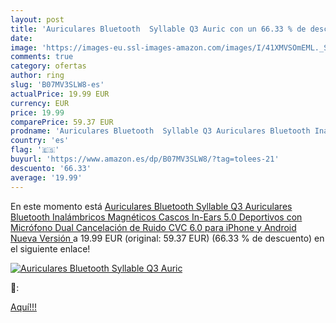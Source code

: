 ```yaml
---
layout: post
title: 'Auriculares Bluetooth  Syllable Q3 Auric con un 66.33 % de descuento'
date: 
image: 'https://images-eu.ssl-images-amazon.com/images/I/41XMVSOmEML._SL200_.jpg'
comments: true
category: ofertas
author: ring
slug: 'B07MV3SLW8-es'
actualPrice: 19.99 EUR
currency: EUR
price: 19.99
comparePrice: 59.37 EUR
prodname: 'Auriculares Bluetooth  Syllable Q3 Auriculares Bluetooth Inalámbricos Magnéticos Cascos In-Ears 5.0 Deportivos con Micrófono Dual  Cancelación de Ruido CVC 6.0 para iPhone y Android  Nueva Versión  '
country: 'es'
flag: '🇪🇸'
buyurl: 'https://www.amazon.es/dp/B07MV3SLW8/?tag=tolees-21'
descuento: '66.33'
average: '19.99'
---
```


En este momento está [Auriculares Bluetooth  Syllable Q3 Auriculares Bluetooth Inalámbricos Magnéticos Cascos In-Ears 5.0 Deportivos con Micrófono Dual  Cancelación de Ruido CVC 6.0 para iPhone y Android  Nueva Versión  ](https://www.amazon.es/dp/B07MV3SLW8/?tag=tolees-21) a 19.99 EUR (original: 59.37 EUR) (66.33 %  de descuento) en el siguiente enlace!

[![Auriculares Bluetooth  Syllable Q3 Auric](https://images-eu.ssl-images-amazon.com/images/I/41XMVSOmEML._SL200_.jpg)](https://www.amazon.es/dp/B07MV3SLW8/?tag=tolees-21)

🔎:


[Aquí!!!](https://www.amazon.es/dp/B07MV3SLW8/?tag=tolees-21)
